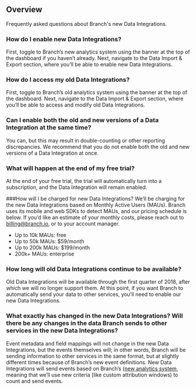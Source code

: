 ## Overview
Frequently asked questions about Branch's new Data Integrations.

### How do I enable new Data Integrations?
First, toggle to Branch’s new analytics system using the banner at the top of the dashboard if you haven’t already. Next, navigate to the Data Import & Export section, where you’ll be able to enable new Data Integrations.

### How do I access my old Data Integrations?
First, toggle to Branch’s old analytics system using the banner at the top of the dashboard. Next, navigate to the Data Import & Export section, where you’ll be able to access and modify old Data Integrations.

### Can I enable both the old and new versions of a Data Integration at the same time?
You can, but this may result in double-counting or other reporting discrepancies. We recommend that you do not enable both the old and new versions of a Data Integration at once.

### What will happen at the end of my free trial?
At the end of your free trial, the trial will automatically turn into a subscription, and the Data Integration will remain enabled.

###How will I be charged for new Data Integrations?
We’ll be charging for the new Data Integrations based on Monthly Active Users (MAUs). Branch uses its mobile and web SDKs to detect MAUs, and our pricing schedule is below. If you’d like an estimate of your monthly costs, please reach out to billing@branch.io, or to your account manager.
* Up to 10k MAUs: free
* Up to 50k MAUs: $59/month
* Up to 200k MAUs: $199/month
* 200k+ MAUs: enterprise

### How long will old Data Integrations continue to be available?
Old Data Integrations will be available through the first quarter of 2018, after which we will no longer support them. At this point, if you want Branch to automatically send your data to other services, you’ll need to enable our new Data Integrations.

### What exactly has changed in the new Data Integrations? Will there be any changes in the data Branch sends to other services in the new Data Integrations?
Event metadata and field mappings will not change in the new Data Integrations, but the events themselves will; in other words, Branch will be sending information to other services in the same format, but at slightly different times because of Branch’s new event definitions. New Data Integrations will send events based on Branch’s ([new analytics system](https://docs.branch.io/pages/dashboard/unified-analytics/), meaning that we’ll use new criteria (like custom attribution windows) to count and send events.
